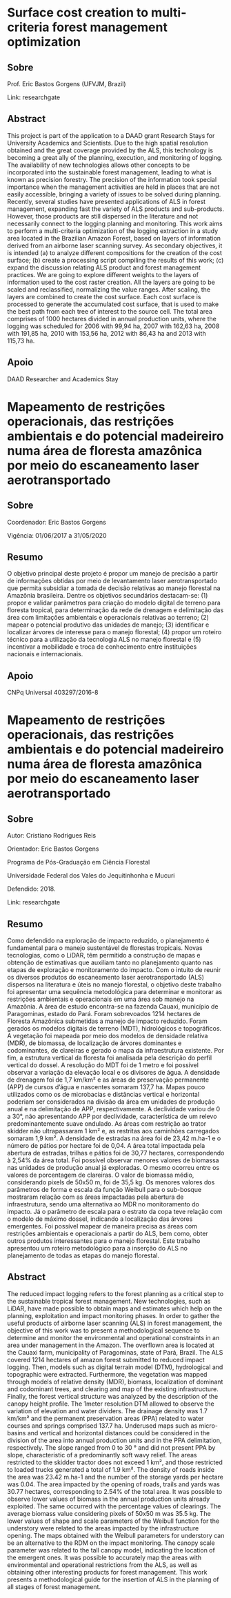 # Surface cost creation to multi-criteria forest management optimization

## Sobre

Prof. Eric Bastos Gorgens (UFVJM, Brazil)

Link: researchgate

## Abstract

This project is part of the application to a DAAD grant Research Stays for University Academics and Scientists. Due to the high spatial resolution obtained and the great coverage provided by the ALS, this technology is becoming a great ally of the planning, execution, and monitoring of logging. The availability of new technologies allows other concepts to be incorporated into the sustainable forest management, leading to what is known as precision forestry. The precision of the information took special importance when the management activities are held in places that are not easily accessible, bringing a variety of issues to be solved during planning. Recently, several studies have presented applications of ALS in forest management, expanding fast the variety of ALS products and sub-products. However, those products are still dispersed in the literature and not necessarily connect to the logging planning and monitoring. This work aims to perform a multi-criteria optimization of the logging extraction in a study area located in the Brazilian Amazon Forest, based on layers of information derived from an airborne laser scanning survey. As secondary objectives, it is intended (a) to analyze different compositions for the creation of the cost surface; (b) create a processing script compiling the results of this work; (c) expand the discussion relating ALS product and forest management practices. We are going to explore different weights to the layers of information used to the cost raster creation. All the layers are going to be scaled and reclassified, normalizing the value ranges. After scaling, the layers are combined to create the cost surface. Each cost surface is processed to generate the accumulated cost surface, that is used to make the best path from each tree of interest to the source cell. The total area comprises of 1000 hectares divided in annual production units, where the logging was scheduled for 2006 with 99,94 ha, 2007 with 162,63 ha, 2008 with 191,85 ha, 2010 with 153,56 ha, 2012 with 86,43 ha and 2013 with 115,73 ha.

## Apoio

DAAD Researcher and Academics Stay

# Mapeamento de restrições operacionais, das restrições ambientais e do potencial madeireiro numa área de floresta amazônica por meio do escaneamento laser aerotransportado

## Sobre

Coordenador: Eric Bastos Gorgens

Vigência: 01/06/2017 a 31/05/2020

## Resumo

O objetivo principal deste projeto é propor um manejo de precisão a partir de informações obtidas por meio de levantamento laser aerotransportado que permita subsidiar a tomada de decisão relativas ao manejo florestal na Amazônia brasileira. Dentre os objetivos secundários destacam-se: (1) propor e validar parâmetros para criação do modelo digital de terreno para floresta tropical, para determinação da rede de drenagem e delimitação das área com limitações ambientais e operacionais relativas ao terreno; (2) mapear o potencial produtivo das unidades de manejo; (3) identificar e localizar árvores de interesse para o manejo florestal; (4) propor um roteiro técnico para a utilização da tecnologia ALS no manejo florestal e (5) incentivar a mobilidade e troca de conhecimento entre instituições nacionais e internacionais.

## Apoio

CNPq Universal 403297/2016-8

# Mapeamento de restrições operacionais, das restrições ambientais e do potencial madeireiro numa área de floresta amazônica por meio do escaneamento laser aerotransportado

## Sobre

Autor: Cristiano Rodrigues Reis

Orientador: Eric Bastos Gorgens

Programa de Pós-Graduação em Ciência Florestal

Universidade Federal dos Vales do Jequitinhonha e Mucuri

Defendido: 2018.

Link: researchgate

## Resumo

Como defendido na exploração de impacto reduzido, o planejamento é fundamental para o manejo sustentável de florestas tropicais. Novas tecnologias, como o LiDAR, têm permitido a construção de mapas e obtenção de estimativas que auxiliam tanto no planejamento quanto nas etapas de exploração e monitoramento do impacto. Com o intuito de reunir os diversos produtos do escaneamento laser aerotransportado (ALS) dispersos na literatura e úteis no manejo florestal, o objetivo deste trabalho foi apresentar uma sequência metodológica para determinar e monitorar as restrições ambientais e operacionais em uma área sob manejo na Amazônia. A área de estudo encontra-se na fazenda Cauaxi, município de Paragominas, estado do Pará. Foram sobrevoados 1214 hectares de Floresta Amazônica submetidas a manejo de impacto reduzido. Foram gerados os modelos digitais de terreno (MDT), hidrológicos e topográficos. A vegetação foi mapeada por meio dos modelos de densidade relativa (MDR), de biomassa, de localização de árvores dominantes e codominantes, de clareiras e gerado o mapa da infraestrutura existente. Por fim, a estrutura vertical da floresta foi analisada pela descrição do perfil vertical do dossel. A resolução do MDT foi de 1 metro e foi possível observar a variação da elevação local e os divisores de água. A densidade de drenagem foi de 1,7 km/km² e as áreas de preservação permanente (APP) de cursos d’água e nascentes somaram 137,7 ha. Mapas pouco utilizados como os de microbacias e distâncias vertical e horizontal poderiam ser considerados na divisão da área em unidades de produção anual e na delimitação de APP, respectivamente. A declividade variou de 0 a 30°, não apresentando APP por declividade, característica de um relevo predominantemente suave ondulado. As áreas com restrição ao trator skidder não ultrapassaram 1 km² e, as restritas aos caminhões carregados somaram 1,9 km². A densidade de estradas na área foi de 23,42 m.ha-1 e o número de pátios por hectare foi de 0,04. A área total impactada pela abertura de estradas, trilhas e pátios foi de 30,77 hectares, correspondendo à 2,54% da área total. Foi possível observar menores valores de biomassa nas unidades de produção anual já exploradas. O mesmo ocorreu entre os valores de porcentagem de clareiras. O valor de biomassa médio, considerando pixels de 50x50 m, foi de 35,5 kg. Os menores valores dos parâmetros de forma e escala da função Weibull para o sub-bosque mostraram relação com as áreas impactadas pela abertura de infraestrutura, sendo uma alternativa ao MDR no monitoramento do impacto. Já o parâmetro de escala para o estrato da copa teve relação com o modelo de máximo dossel, indicando a localização das árvores emergentes. Foi possível mapear de maneira precisa as áreas com restrições ambientais e operacionais a partir do ALS, bem como, obter outros produtos interessantes para o manejo florestal. Este trabalho apresentou um roteiro metodológico para a inserção do ALS no planejamento de todas as etapas do manejo florestal.

## Abstract

The reduced impact logging refers to the forest planning as a critical step to the sustainable tropical forest management. New technologies, such as LiDAR, have made possible to obtain maps and estimates which help on the planning, exploitation and impact monitoring phases. In order to gather the useful products of airborne laser scanning (ALS) in forest management, the objective of this work was to present a methodological sequence to determine and monitor the environmental and operational constraints in an area under management in the Amazon. The overflown area is located at the Cauaxi farm, municipality of Paragominas, state of Pará, Brazil. The ALS covered 1214 hectares of amazon forest submitted to reduced impact logging. Then, models such as digital terrain model (DTM), hydrological and topographic were extracted. Furthermore, the vegetation was mapped through models of relative density (MDR), biomass, localization of dominant and codominant trees, and clearing and map of the existing infrastructure. Finally, the forest vertical structure was analyzed by the description of the canopy height profile. The 1meter resolution DTM allowed to observe the variation of elevation and water dividers. The drainage density was 1.7 km/km² and the permanent preservation areas (PPA) related to water courses and springs comprised 137.7 ha. Underused maps such as micro-basins and vertical and horizontal distances could be considered in the division of the area into annual production units and in the PPA delimitation, respectively. The slope ranged from 0 to 30 ° and did not present PPA by slope, characteristic of a predominantly soft wavy relief. The areas restricted to the skidder tractor does not exceed 1 km², and those restricted to loaded trucks generated a total of 1.9 km². The density of roads inside the area was 23.42 m.ha-1 and the number of the storage yards per hectare was 0.04. The area impacted by the opening of roads, trails and yards was 30.77 hectares, corresponding to 2.54% of the total area. It was possible to observe lower values of biomass in the annual production units already exploited. The same occurred with the percentage values of clearings. The average biomass value considering pixels of 50x50 m was 35.5 kg. The lower values of shape and scale parameters of the Weibull function for the understory were related to the areas impacted by the infrastructure opening. The maps obtained with the Weibull parameters for understory can be an alternative to the RDM on the impact monitoring. The canopy scale parameter was related to the tall canopy model, indicating the location of the emergent ones. It was possible to accurately map the areas with environmental and operational restrictions from the ALS, as well as obtaining other interesting products for forest management. This work presents a methodological guide for the insertion of ALS in the planning of all stages of forest management.